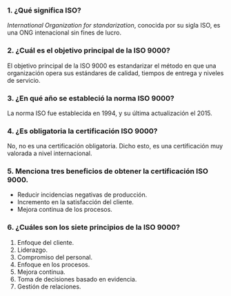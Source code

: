 ### 1. ¿Qué significa ISO? ###

*International Organization for standarization*, conocida por su sigla ISO, es una ONG intenacional sin fines de lucro.

### 2. ¿Cuál es el objetivo principal de la ISO 9000? ###

El objetivo principal de la ISO 9000 es estandarizar el método en que una organización opera sus estándares de calidad, tiempos de entrega y niveles de servicio.

### 3. ¿En qué año se estableció la norma ISO 9000? ###

La norma ISO fue establecida en 1994, y su última actualización el 2015.

### 4. ¿Es obligatoria la certificación ISO 9000? ###

No, no es una certificación obligatoria. Dicho esto, es una certificación muy valorada a nivel internacional.

### 5. Menciona tres beneficios de obtener la certificación ISO 9000. ###

- Reducir incidencias negativas de producción.
- Incremento en la satisfacción del cliente.
- Mejora continua de los procesos.

### 6. ¿Cuáles son los siete principios de la ISO 9000? ###

1. Enfoque del cliente.
2. Liderazgo.
3. Compromiso del personal.
4. Enfoque en los procesos.
5. Mejora continua.
6. Toma de decisiones basado en evidencia.
7. Gestión de relaciones.
